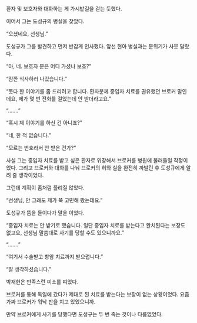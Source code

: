 환자 및 보호자와 대화하는 게 가시밭길을 걷는 듯했다.

이어서 그는 도성규의 병실을 찾았다.

“오셨네요, 선생님.”

도성규가 그를 발견하고 먼저 반갑게 인사했다. 앞선 현아 병실과는 분위기가 사뭇 달랐다.

“아, 네. 보호자 분은 어디 가셨나 보죠?”

“잠깐 식사하러 나갔습니다.”

“못다 한 이야기를 좀 드리려고 합니다. 환자분께 중입자 치료를 권유했던 브로커 말인데요, 제가 몇 번 전화를 걸었는데 안 받더라고요.”

“…….”

“혹시 제 이야기를 하신 건 아니죠?”

“네, 한 적 없습니다.”

“모르는 번호라서 안 받은 건가?”

사실 그는 중입자 치료를 받고 싶은 환자로 위장해서 브로커를 병원에 불러들일 작정이었다. 그리고 브로커와 대화를 나눠 브로커의 허와 실을 완전히 까발린 후 도성규에게 알려 줄 생각이었다.

그런데 계획이 좀처럼 풀리질 않았다.

“선생님, 안 그래도 제가 쭉 고민해 봤는데요.”

도성규가 뜸을 들이다가 말을 이었다.

“중입자 치료는 안 받기로 했습니다. 일단 중입자 치료를 받는다고 완치된다는 보장도 없고요, 선생님 말씀대로 사기를 당할 수도 있으니까요.”

“…….”

“여기서 수술받고 항암 치료까지 받으렵니다.”

“잘 생각하셨습니다.”

박재현은 만족스런 미소를 띠었다.

브로커를 통해 독일에 갔다가 제대로 된 치료를 받는다는 보장이 없는 상황이었다. 요즘 가짜 브로커가 워낙 판을 치고 있었으니까.

만약 브로커에게 사기를 당했다면 도성규는 두 번 죽는 것이나 다름없었다.